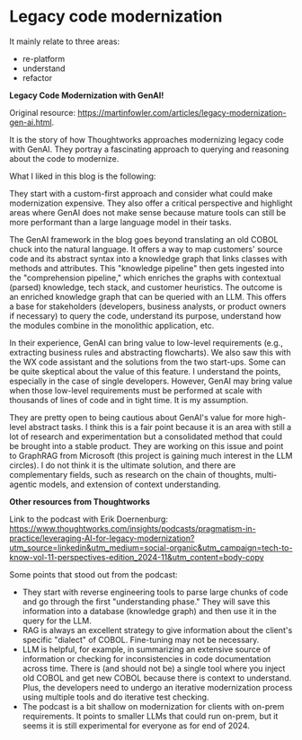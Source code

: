  # Legacy code modernization

It mainly relate to three areas:
- re-platform
- understand
- refactor

 
**Legacy Code Modernization with GenAI!**
 
Original resource: https://martinfowler.com/articles/legacy-modernization-gen-ai.html.
 
It is the story of how Thoughtworks approaches modernizing legacy code with GenAI. They portray a fascinating approach to querying and reasoning about the code to modernize. 
 
What I liked in this blog is the following:
 
They start with a custom-first approach and consider what could make modernization expensive. They also offer a critical perspective and highlight areas where GenAI does not make sense because mature tools can still be more performant than a large language model in their tasks. 

The GenAI framework in the blog goes beyond translating an old COBOL chuck into the natural language. It offers a way to map customers' source code and its abstract syntax into a knowledge graph that links classes with methods and attributes. This "knowledge pipeline" then gets ingested into the "comprehension pipeline," which enriches the graphs with contextual (parsed) knowledge, tech stack, and customer heuristics. The outcome is an enriched knowledge graph that can be queried with an LLM. This offers a base for stakeholders (developers, business analysts, or product owners if necessary) to query the code, understand its purpose, understand how the modules combine in the monolithic application, etc. 

In their experience, GenAI can bring value to low-level requirements (e.g., extracting business rules and abstracting flowcharts). We also saw this with the WX code assistant and the solutions from the two start-ups. Some can be quite skeptical about the value of this feature. I understand the points, especially in the case of single developers. However, GenAI may bring value when those low-level requirements must be performed at scale with thousands of lines of code and in tight time. It is my assumption. 

They are pretty open to being cautious about GenAI's value for more high-level abstract tasks. I think this is a fair point because it is an area with still a lot of research and experimentation but a consolidated method that could be brought into a stable product. They are working on this issue and point to GraphRAG from Microsoft (this project is gaining much interest in the LLM circles). I do not think it is the ultimate solution, and there are complementary fields, such as research on the chain of thoughts, multi-agentic models, and extension of context understanding. 

**Other resources from Thoughtworks**

Link to the podcast with Erik Doernenburg: https://www.thoughtworks.com/insights/podcasts/pragmatism-in-practice/leveraging-AI-for-legacy-modernization?utm_source=linkedin&utm_medium=social-organic&utm_campaign=tech-to-know-vol-11-perspectives-edition_2024-11&utm_content=body-copy
 
Some points that stood out from the podcast: 
- They start with reverse engineering tools to parse large chunks of code and go through the first "understanding phase." They will save this information into a database (knowledge graph) and then use it in the query for the LLM.
- RAG is always an excellent strategy to give information about the client's specific "dialect" of COBOL. Fine-tuning may not be necessary. 
- LLM is helpful, for example, in summarizing an extensive source of information or checking for inconsistencies in code documentation across time. There is (and should not be) a single tool where you inject old COBOL and get new COBOL because there is context to understand. Plus, the developers need to undergo an iterative modernization process using multiple tools and do iterative test checking. 
- The podcast is a bit shallow on modernization for clients with on-prem requirements. It points to smaller LLMs that could run on-prem, but it seems it is still experimental for everyone as for end of 2024. 

